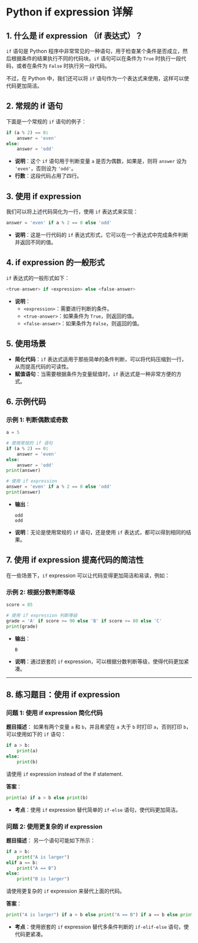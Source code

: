 # Python if expression 详解

## 1. 什么是 if expression （if 表达式）？

`if` 语句是 Python 程序中非常常见的一种语句，用于检查某个条件是否成立，然后根据条件的结果执行不同的代码块。`if` 语句可以在条件为 `True` 时执行一段代码，或者在条件为 `False` 时执行另一段代码。

不过，在 Python 中，我们还可以将 `if` 语句作为一个表达式来使用，这样可以使代码更加简洁。

## 2. 常规的 if 语句

下面是一个常规的 `if` 语句的例子：

```python
if (a % 2) == 0:
    answer = 'even'
else:
    answer = 'odd'
```
- **说明**：这个 `if` 语句用于判断变量 `a` 是否为偶数，如果是，则将 `answer` 设为 `'even'`，否则设为 `'odd'`。
- **行数**：这段代码占用了四行。

## 3. 使用 if expression

我们可以将上述代码简化为一行，使用 `if` 表达式来实现：

```python
answer = 'even' if a % 2 == 0 else 'odd'
```
- **说明**：这是一行代码的 `if` 表达式形式，它可以在一个表达式中完成条件判断并返回不同的值。

## 4. if expression 的一般形式

`if` 表达式的一般形式如下：

```python
<true-answer> if <expression> else <false-answer>
```
- **说明**：
  - `<expression>`：需要进行判断的条件。
  - `<true-answer>`：如果条件为 `True`，则返回的值。
  - `<false-answer>`：如果条件为 `False`，则返回的值。

## 5. 使用场景

- **简化代码**：`if` 表达式适用于那些简单的条件判断，可以将代码压缩到一行，从而提高代码的可读性。
- **赋值语句**：当需要根据条件为变量赋值时，`if` 表达式是一种非常方便的方式。

## 6. 示例代码

### 示例 1: 判断偶数或奇数

```python
a = 5

# 使用常规的 if 语句
if (a % 2) == 0:
    answer = 'even'
else:
    answer = 'odd'
print(answer)

# 使用 if expression
answer = 'even' if a % 2 == 0 else 'odd'
print(answer)
```
- **输出**：
  ```
  odd
  odd
  ```
- **说明**：无论是使用常规的 `if` 语句，还是使用 `if` 表达式，都可以得到相同的结果。

## 7. 使用 if expression 提高代码的简洁性

在一些场景下，`if` expression 可以让代码变得更加简洁和易读，例如：

### 示例 2: 根据分数判断等级

```python
score = 85

# 使用 if expression 判断等级
grade = 'A' if score >= 90 else 'B' if score >= 80 else 'C'
print(grade)
```
- **输出**：
  ```
  B
  ```
- **说明**：通过嵌套的 `if` expression，可以根据分数判断等级，使得代码更加紧凑。

---


## 8. 练习题目：使用 if expression

### 问题 1: 使用 if expression 简化代码

**题目描述**：
如果有两个变量 `a` 和 `b`，并且希望在 `a` 大于 `b` 时打印 `a`，否则打印 `b`，可以使用如下的 `if` 语句：

```python
if a > b:
    print(a)
else:
    print(b)
```
请使用 `if` expression instead of the if statement.

**答案**：
```python
print(a) if a > b else print(b)
```
- **考点**：使用 `if` expression 替代简单的 `if-else` 语句，使代码更加简洁。

### 问题 2: 使用更复杂的 if expression

**题目描述**：
另一个语句可能如下所示：

```python
if a > b:
    print("A is larger")
elif a == b:
    print("A == B")
else:
    print("B is larger")
```
请使用更复杂的 `if` expression 来替代上面的代码。

**答案**：
```python
print("A is larger") if a > b else print("A == B") if a == b else print("B is larger")
```
- **考点**：使用嵌套的 `if` expression 替代多条件判断的 `if-elif-else` 语句，使代码更紧凑。

